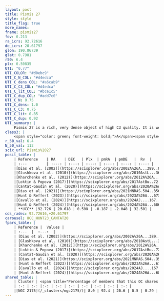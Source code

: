 ```yaml
---
layout: post
title: Pismis 27
style: style
title_flag: true
more_names: 
fname: pismis27
fov: 0.213
ra_icrs: 92.72616
de_icrs: 20.61797
glon: 190.06739
glat: 0.7981
r50: 6.4
plx: 0.50835
UTI: "0.77"
UTI_COLOR: "#d0ebc9"
UTI_C_N_COL: "#d4edca"
UTI_C_dens_COL: "#a6cab9"
UTI_C_C3_COL: "#d4edca"
UTI_C_lit_COL: "#bce1c5"
UTI_C_dup_COL: "#add7c0"
UTI_C_N: 0.75
UTI_C_dens: 1.0
UTI_C_C3: 0.75
UTI_C_lit: 0.85
UTI_C_dup: 0.92
UTI_summary: |
    Pismis 27 is a rich, very dense object of high C3 quality. It is well-studied in the literature.<br><br>This is very likely a unique object, which shares a very small percentage of members with at least one previously reported entry.
class3: |
    <span style="color: green; font-weight: bold;">A</span><span style="color: #FFC300; font-weight: bold;">B</span>
r_50_val: 6.4
N_50_val: 112
scix_url: Pismis%2027
posit_table: |
    | Reference    | RA    | DEC   | Plx  | pmRA  | pmDE   |  Rv  |
    | :---         | :---: | :---: | :---: | :---: | :---: | :---: |
    |[Dias et al. (2002)](https://scixplorer.org/abs/2002A%26A...389..871D) | 92.725 | 20.607 | -- | -5.7 | 24.77 | -- |
    |[Glushkova et al. (2010)](https://scixplorer.org/abs/2010AstL...36...75G) | 92.724 | 20.607 | -- | -- | -- | -- |
    |[Kharchenko et al. (2012)](https://scixplorer.org/abs/2012A%26A...543A.156K) | 92.73 | 20.615 | -- | 0.98 | -4.03 | -- |
    |[Loktin & Popova (2017)](https://scixplorer.org/abs/2017AstBu..72..257L) | 92.73 | 20.607 | -- | 0.044 | -1.939 | -- |
    |[Cantat-Gaudin et al. (2020)](https://scixplorer.org/abs/2020A%26A...640A...1C) | 92.719 | 20.617 | 0.504 | -0.14 | -1.994 | -- |
    |[Dias et al. (2021)](https://scixplorer.org/abs/2021MNRAS.504..356D) | 92.72 | 20.622 | 0.485 | -0.14 | -1.988 | -- |
    |[Hunt & Reffert (2023)](https://scixplorer.org/abs/2023A%26A...673A.114H) | 92.726 | 20.62 | 0.512 | -0.237 | -2.097 | -7.869 |
    |[Cavallo et al. (2024)](https://scixplorer.org/abs/2024AJ....167...12C) | 92.765 | 20.618 | 0.512 | -- | -- | -- |
    |[Hunt & Reffert (2024)](https://scixplorer.org/abs/2024A%26A...686A..42H) | 92.726 | 20.62 | 0.512 | -0.237 | -2.097 | -7.869 |
    | **UCC** |92.726 | 20.618 | 0.508 | -0.187 | -2.048 | 32.501 | 
cds_radec: 92.72616,+20.61797
carousel: UCC_HUNT23_CANTAT20
fpars_table: |
    | Reference |  Values |
    | :---  |  :---:  |
    | [Dias et al. (2002)](https://scixplorer.org/abs/2002A%26A...389..871D) | `E(B-V)=0.68, Dist=1000.0, Age=7.7` |
    | [Glushkova et al. (2010)](https://scixplorer.org/abs/2010AstL...36...75G) | `E(B-V)=0.68, Dm=10.04, Age=7.7` |
    | [Kharchenko et al. (2012)](https://scixplorer.org/abs/2012A%26A...543A.156K) | `e_bv=0.604, distance=1664, log_age=8.25` |
    | [Loktin & Popova (2017)](https://scixplorer.org/abs/2017AstBu..72..257L) | `E(B-V)=0.562, Dmod=11.984, logt=7.93` |
    | [Cantat-Gaudin et al. (2020)](https://scixplorer.org/abs/2020A%26A...640A...1C) | `AVNN=1.5, DMNN=11.38, AgeNN=6.73` |
    | [Dias et al. (2021)](https://scixplorer.org/abs/2021MNRAS.504..356D) | `Av=1.833, Dist=1744, logage=6.971, [Fe/H]=0.101` |
    | [Hunt & Reffert (2023)](https://scixplorer.org/abs/2023A%26A...673A.114H) | `AV50=1.678, diffAV50=2.015, MOD50=11.317, logAge50=7.044` |
    | [Cavallo et al. (2024)](https://scixplorer.org/abs/2024AJ....167...12C) | `AV50=1.87, dMod50=11.13, logAge50=7.54, [Fe/H]50=-0.1` |
    | [Hunt & Reffert (2024)](https://scixplorer.org/abs/2024A%26A...686A..42H) | `MassJ=191.384` |
shared_table: |
    | Cluster | <span title="Percentage of members that this OC shares with the ones listed">%</span>   | RA   | DEC   | Plx   | pmRA  | pmDE  | Rv | UTI |
    | :-: | :-: |:-: | :-: | :-: | :-: | :-: | :-: | :-: |
    |[NGC 2175](/_clusters/ngc2175/)| 8.0 | 92.4 | 20.6 | 0.5 | 0.29 | -2.26 | 23.04 |0.82 |
---
```

